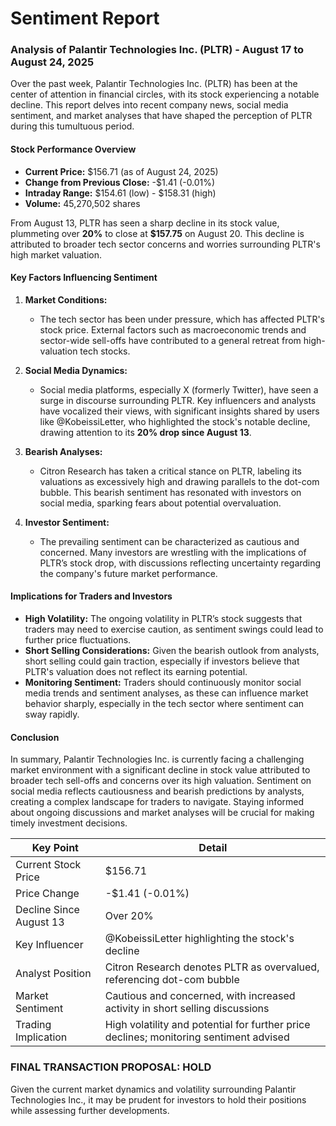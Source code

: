 # Sentiment Report

### Analysis of Palantir Technologies Inc. (PLTR) - August 17 to August 24, 2025

Over the past week, Palantir Technologies Inc. (PLTR) has been at the center of attention in financial circles, with its stock experiencing a notable decline. This report delves into recent company news, social media sentiment, and market analyses that have shaped the perception of PLTR during this tumultuous period.

#### Stock Performance Overview

- **Current Price:** $156.71 (as of August 24, 2025)
- **Change from Previous Close:** -$1.41 (-0.01%)
- **Intraday Range:** $154.61 (low) - $158.31 (high)
- **Volume:** 45,270,502 shares

From August 13, PLTR has seen a sharp decline in its stock value, plummeting over **20%** to close at **$157.75** on August 20. This decline is attributed to broader tech sector concerns and worries surrounding PLTR's high market valuation.

#### Key Factors Influencing Sentiment

1. **Market Conditions:**
   - The tech sector has been under pressure, which has affected PLTR's stock price. External factors such as macroeconomic trends and sector-wide sell-offs have contributed to a general retreat from high-valuation tech stocks.

2. **Social Media Dynamics:**
   - Social media platforms, especially X (formerly Twitter), have seen a surge in discourse surrounding PLTR. Key influencers and analysts have vocalized their views, with significant insights shared by users like @KobeissiLetter, who highlighted the stock's notable decline, drawing attention to its **20% drop since August 13**.

3. **Bearish Analyses:**
   - Citron Research has taken a critical stance on PLTR, labeling its valuations as excessively high and drawing parallels to the dot-com bubble. This bearish sentiment has resonated with investors on social media, sparking fears about potential overvaluation.

4. **Investor Sentiment:**
   - The prevailing sentiment can be characterized as cautious and concerned. Many investors are wrestling with the implications of PLTR’s stock drop, with discussions reflecting uncertainty regarding the company's future market performance.

#### Implications for Traders and Investors

- **High Volatility:** The ongoing volatility in PLTR’s stock suggests that traders may need to exercise caution, as sentiment swings could lead to further price fluctuations.
- **Short Selling Considerations:** Given the bearish outlook from analysts, short selling could gain traction, especially if investors believe that PLTR's valuation does not reflect its earning potential.
- **Monitoring Sentiment:** Traders should continuously monitor social media trends and sentiment analyses, as these can influence market behavior sharply, especially in the tech sector where sentiment can sway rapidly.

#### Conclusion

In summary, Palantir Technologies Inc. is currently facing a challenging market environment with a significant decline in stock value attributed to broader tech sell-offs and concerns over its high valuation. Sentiment on social media reflects cautiousness and bearish predictions by analysts, creating a complex landscape for traders to navigate. Staying informed about ongoing discussions and market analyses will be crucial for making timely investment decisions.

| **Key Point**                  | **Detail**                                                                                  |
|--------------------------------|---------------------------------------------------------------------------------------------|
| Current Stock Price            | $156.71                                                                                    |
| Price Change                   | -$1.41 (-0.01%)                                                                            |
| Decline Since August 13        | Over 20%                                                                                    |
| Key Influencer                 | @KobeissiLetter highlighting the stock's decline                                           |
| Analyst Position                | Citron Research denotes PLTR as overvalued, referencing dot-com bubble                     |
| Market Sentiment                | Cautious and concerned, with increased activity in short selling discussions                 |
| Trading Implication             | High volatility and potential for further price declines; monitoring sentiment advised       |

### FINAL TRANSACTION PROPOSAL: **HOLD** 

Given the current market dynamics and volatility surrounding Palantir Technologies Inc., it may be prudent for investors to hold their positions while assessing further developments.
